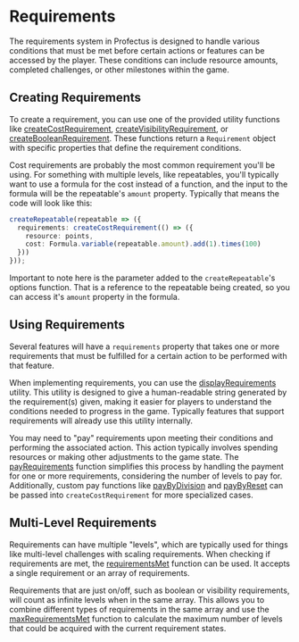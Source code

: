 # Requirements

The requirements system in Profectus is designed to handle various conditions that must be met before certain actions or features can be accessed by the player. These conditions can include resource amounts, completed challenges, or other milestones within the game.

## Creating Requirements

To create a requirement, you can use one of the provided utility functions like [createCostRequirement](/api/modules/game/requirements#createcostrequirement), [createVisibilityRequirement](/api/modules/game/requirements#createvisibilityrequirement), or [createBooleanRequirement](/api/modules/game/requirements#createbooleanrequirement). These functions return a `Requirement` object with specific properties that define the requirement conditions.

Cost requirements are probably the most common requirement you'll be using. For something with multiple levels, like repeatables, you'll typically want to use a formula for the cost instead of a function, and the input to the formula will be the repeatable's `amount` property. Typically that means the code will look like this:

```ts
createRepeatable(repeatable => ({
  requirements: createCostRequirement(() => ({
    resource: points,
    cost: Formula.variable(repeatable.amount).add(1).times(100)
  }))
}));
```
Important to note here is the parameter added to the `createRepeatable`'s options function. That is a reference to the repeatable being created, so you can access it's `amount` property in the formula.

## Using Requirements

Several features will have a `requirements` property that takes one or more requirements that must be fulfilled for a certain action to be performed with that feature.

When implementing requirements, you can use the [displayRequirements](/api/modules/game/requirements#displayrequirements) utility. This utility is designed to give a human-readable string generated by the requirement(s) given, making it easier for players to understand the conditions needed to progress in the game. Typically features that support requirements will already use this utility internally.

You may need to "pay" requirements upon meeting their conditions and performing the associated action. This action typically involves spending resources or making other adjustments to the game state. The [payRequirements](/api/modules/game/requirements#payrequirements) function simplifies this process by handling the payment for one or more requirements, considering the number of levels to pay for. Additionally, custom pay functions like [payByDivision](/api/modules/game/requirements#paybydivision) and [payByReset](/api/modules/game/requirements#paybyreset) can be passed into `createCostRequirement` for more specialized cases.

## Multi-Level Requirements

Requirements can have multiple "levels", which are typically used for things like multi-level challenges with scaling requirements. When checking if requirements are met, the [requirementsMet](/api/modules/game/requirements#requirementsmet) function can be used. It accepts a single requirement or an array of requirements.

Requirements that are just on/off, such as boolean or visibility requirements, will count as infinite levels when in the same array. This allows you to combine different types of requirements in the same array and use the [maxRequirementsMet](/api/modules/game/requirements#maxrequirementsmet) function to calculate the maximum number of levels that could be acquired with the current requirement states.
